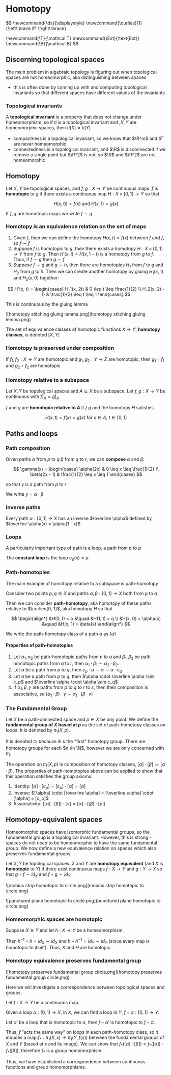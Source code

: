 # Homotopy

$$
\newcommand{\ds}{\displaystyle}
\newcommand{\curlies}[1]{\left\lbrace #1 \right\rbrace}

\newcommand{\T}{\mathcal T}
\newcommand{\Ext}{\text{Ext}}
\newcommand{\B}{\mathcal B}
$$

## Discerning topological spaces

The main problem in algebraic topology is figuring out when topological spaces are not homeomorphic, aka distinguishing between spaces

- this is often done by coming up with and computing topological invariants so that different spaces have different values of the invariants

### Topological invariants

A **topological invariant** is a property that does not change under homeomorphism, so if $ti$ is a topological invariant and ,$X, Y$ are homeomorphic spaces, then $ti(X) = ti(Y)$

- compactness is a topological invariant, so we know that $\R^m$ and $S^n$ are never homeomorphic
- connectedness is a topological invariant, and $\R$ is disconnected if we remove a single point but $\R^2$ is not, so $\R$ and $\R^2$ are not homeomorphic

## Homotopy

Let $X$, $Y$ be topological spaces, and $f, g: X \to Y$ be continuous maps. $f$ is **homotopic** to $g$ if there exists a continuous map $H: X \times [0, 1] \to Y$ so that

$$
H(x, 0) = f(x) \text{ and } H(x, 1) = g(x)
$$

If $f, g$ are homotopic maps we write $f \sim g$

### Homotopy is an equivalence relation on the set of maps

1. Given $f$, then we can define the homotopy $H(x, t) = f(x)$ between $f$ and $f$, so $f \sim f$
2. Suppose $f$ is homotopic to $g$, then there exists a homotopy $H : X \times [0, 1] \to Y$ from $f$ to $g$. Then $H'(x, t) = H(x, 1 - t)$ is a homotopy from $g$ to $f$. Thus, if $f \sim g$ then $g \sim f$
3. Suppose $f \sim g$ and $g \sim h$, then there are homotopies $H_1$ from $f$ to $g$ and $H_2$ from $g$ to $h$. Then we can create another homotopy by gluing $H_1(x, 1)$ and $H_2(x, 0)$ together:

$$
H'(x, t) = \begin{cases}
H_1(x, 2t) & 0 \leq t \leq \frac{1}{2} \\
H_2(x, 2t - 1) & \frac{1}{2} \leq t \leq 1
\end{cases}
$$

This is continuous by the gluing lemma

![homotopy stitching gluing lemma.png](homotopy stitching gluing lemma.png)

The set of equivalence classes of homotopic functions $X \to Y$, **homotopy classes**, is denoted $[X, Y]$

### Homotopy is preserved under composition

If $f_1, f_2 : X \to Y$ are homotopic and $g_1, g_2 : Y \to Z$ are homotopic, then $g_1 \circ f_1$ and $g_2 \circ f_2$ are homotopic

### Homotopy relative to a subspace

Let $X, Y$ be topological spaces and $A \subseteq X$ be a subspace. Let $f, g : X \to Y$ be continuous with $f\vert_A = g\vert_A$

$f$ and $g$ are **homotopic relative to $A$** if $f ~ g$ and the homotopy $H$ satisfies 

$$
H(x, t) = f(x) = g(x) \text{ for } x \in A,\ t \in [0, 1]
$$

## Paths and loops

### Path composition

Given paths $\alpha$ from $p$ to $q$  $\beta$ from $q$ to $r$, we can **compose** $\alpha$ and $\beta$:

$$
\gamma(x) = \begin{cases}
\alpha(2x) & 0 \leq x \leq \frac{1}{2} \\
\beta(2x - 1) & \frac{1}{2} \leq x \leq 1
\end{cases}
$$

so that $\gamma$ is a path from $p$ to $r$

We write $y = \alpha \cdot \beta$

### Inverse paths

Every path $\alpha : [0, 1] \to X$ has an inverse $\overline \alpha$ defined by $\overline \alpha(x) = \alpha(1 - x)$

### Loops

A particularly important type of path is a loop, a path from $p$ to $p$

The **constant loop** is the loop $c_p(x) = p$

### Path-homotopies

The main example of homotopy relative to a subspace is path-homotopy

Consider two points $p, q \in X$ and paths $\alpha, \beta: [0, 1] \to X$ both from $p$ to $q$

Then we can consider **path-homotopy**, aka homotopy of these paths relative to $\curlies{0, 1}$, aka homotopy $H$ so that

$$
\begin{align*}
&H(0, t) = p &\quad &H(1, t) = q \\
&H(x, 0) = \alpha(x) &\quad &H(x, 1) = \beta(x)
\end{align*}
$$

We write the path-homotopy class of a path $\alpha$ as $[\alpha]$

#### Properties of path-homotopies

1. Let $\alpha_1, \alpha_2$ be path-homotopic paths from $p$ to $q$ and $\beta_1, \beta_2$ be path homotopic paths from $q$ to $r$, then $\alpha_1 \cdot \beta_1 \sim \alpha_2 \cdot \beta_2$.
2. Let $\alpha$ be a path from $p$ to $q$, then $c_p \cdot \alpha \sim \alpha \sim \alpha \cdot c_q$
3. Let $a$ be a path from $p$ to $q$, then $\alpha \cdot \overline \alpha \sim c_p$ and $\overline \alpha \cdot \alpha \sim c_q$
4. If $\alpha_1, \beta, \gamma$ are paths from $p$ to $q$ to $r$ to $s$, then their composition is associative, so $(\alpha_1 \cdot \beta) \cdot \gamma \sim \alpha_1 \cdot (\beta \cdot \gamma)$

### The Fundamental Group

Let $X$ be a path-connected space and $p \in X$ be any point. We define the **fundamental group of $X$ based at $p$** as the set of path-homotopy classes on loops. It is denoted by $\pi_1(X, p)$.

It is denoted $\pi_1$ because iti s the "first" homotopy group. There are homotopy groups for each $n \in \N$, however we are only concerned with $\pi_1$.

The operation on $\pi_1(X, p)$ is composition of homotopy classes, $[\alpha] \cdot [\beta] := [\alpha \cdot \beta]$. The properties of path-homotopies above can be applied to show that this operation satisfies the group axioms:

1. Identity: $[\alpha] \cdot [c_p] = [c_p] \cdot [\alpha] = [\alpha]$
2. Inverse: $[\alpha] \cdot [\overline \alpha] = [\overline \alpha] \cdot [\alpha] = [c_p]$
3. Associativity: $([\alpha] \cdot [\beta]) \cdot [\gamma] = [\alpha] \cdot ([\beta] \cdot [\gamma])$

## Homotopy-equivalent spaces

Homeomorphic spaces have isomorphic fundamental groups, so the fundamental group is a topological invariant. However, this is strong - spaces do not *need* to be homeomorphic to have the same fundamental group. We now define a new equivalence relation on spaces which also preserves fundamental groups.

Let $X, Y$ be topological spaces. $X$ and $Y$ are **homotopy equivalent** (and $X$ is **homotopic** to $Y$) if there exist continuous maps $f: X \to Y$ and $g: Y \to X$ so that $g \circ f \sim id_X$ and $f \circ g \sim id_Y$.

![mobius strip homotopic to circle.png](mobius strip homotopic to circle.png)

![punctured plane homotopic to circle.png](punctured plane homotopic to circle.png)

### Homeomorphic spaces are homotopic

Suppose $X \cong Y$ and let $h : X \to Y$ be a homeomorphism.

Then $h^{-1} \circ h = id_X \sim id_X$ and $h \circ h^{-1} = id_Y \sim id_Y$ (since every map is homotopic to itself). Thus, $X$ and $H$ are homotopic.

### Homotopy equivalence preserves fundamental group

![homotopy preserves fundamental group circle.png](homotopy preserves fundamental group circle.png)

Here we will investigate a correspondence between topological spaces and groups.

Let $f: X \to Y$ be a continuous map.

Given a loop $\alpha: [0, 1] \to X$, in $X$, we can find a loop in $Y$, $f \circ \alpha: [0, 1] \to Y$.

Let $\alpha'$ be a loop that is homotopic to $\alpha$, then $f \circ \alpha'$ is homotopic to $f \circ \alpha$.

Thus, $f$ "acts the same way" on loops in each path-homotopy class, so it induces a map $f_\ast: \pi_1(X, x) \to \pi_1(Y, f(x))$ between the fundamental groups of $X$ and $Y$ (based at $x$ and its image). We can show that $f_\ast([\alpha] \cdot [\beta]) = f_\ast([\alpha]) \cdot f_\ast([\beta])$, therefore $f_\ast$ is a group homomorphism.

Thus, we have established a correspondence between continuous functions and group homomorphisms.